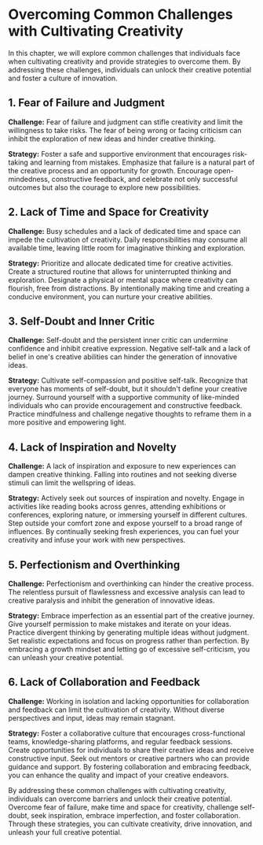 Overcoming Common Challenges with Cultivating Creativity
====================================================================

In this chapter, we will explore common challenges that individuals face when cultivating creativity and provide strategies to overcome them. By addressing these challenges, individuals can unlock their creative potential and foster a culture of innovation.

1\. Fear of Failure and Judgment
-------------------------------

**Challenge:** Fear of failure and judgment can stifle creativity and limit the willingness to take risks. The fear of being wrong or facing criticism can inhibit the exploration of new ideas and hinder creative thinking.

**Strategy:** Foster a safe and supportive environment that encourages risk-taking and learning from mistakes. Emphasize that failure is a natural part of the creative process and an opportunity for growth. Encourage open-mindedness, constructive feedback, and celebrate not only successful outcomes but also the courage to explore new possibilities.

2\. Lack of Time and Space for Creativity
----------------------------------------

**Challenge:** Busy schedules and a lack of dedicated time and space can impede the cultivation of creativity. Daily responsibilities may consume all available time, leaving little room for imaginative thinking and exploration.

**Strategy:** Prioritize and allocate dedicated time for creative activities. Create a structured routine that allows for uninterrupted thinking and exploration. Designate a physical or mental space where creativity can flourish, free from distractions. By intentionally making time and creating a conducive environment, you can nurture your creative abilities.

3\. Self-Doubt and Inner Critic
------------------------------

**Challenge:** Self-doubt and the persistent inner critic can undermine confidence and inhibit creative expression. Negative self-talk and a lack of belief in one's creative abilities can hinder the generation of innovative ideas.

**Strategy:** Cultivate self-compassion and positive self-talk. Recognize that everyone has moments of self-doubt, but it shouldn't define your creative journey. Surround yourself with a supportive community of like-minded individuals who can provide encouragement and constructive feedback. Practice mindfulness and challenge negative thoughts to reframe them in a more positive and empowering light.

4\. Lack of Inspiration and Novelty
----------------------------------

**Challenge:** A lack of inspiration and exposure to new experiences can dampen creative thinking. Falling into routines and not seeking diverse stimuli can limit the wellspring of ideas.

**Strategy:** Actively seek out sources of inspiration and novelty. Engage in activities like reading books across genres, attending exhibitions or conferences, exploring nature, or immersing yourself in different cultures. Step outside your comfort zone and expose yourself to a broad range of influences. By continually seeking fresh experiences, you can fuel your creativity and infuse your work with new perspectives.

5\. Perfectionism and Overthinking
---------------------------------

**Challenge:** Perfectionism and overthinking can hinder the creative process. The relentless pursuit of flawlessness and excessive analysis can lead to creative paralysis and inhibit the generation of innovative ideas.

**Strategy:** Embrace imperfection as an essential part of the creative journey. Give yourself permission to make mistakes and iterate on your ideas. Practice divergent thinking by generating multiple ideas without judgment. Set realistic expectations and focus on progress rather than perfection. By embracing a growth mindset and letting go of excessive self-criticism, you can unleash your creative potential.

6\. Lack of Collaboration and Feedback
-------------------------------------

**Challenge:** Working in isolation and lacking opportunities for collaboration and feedback can limit the cultivation of creativity. Without diverse perspectives and input, ideas may remain stagnant.

**Strategy:** Foster a collaborative culture that encourages cross-functional teams, knowledge-sharing platforms, and regular feedback sessions. Create opportunities for individuals to share their creative ideas and receive constructive input. Seek out mentors or creative partners who can provide guidance and support. By fostering collaboration and embracing feedback, you can enhance the quality and impact of your creative endeavors.

By addressing these common challenges with cultivating creativity, individuals can overcome barriers and unlock their creative potential. Overcome fear of failure, make time and space for creativity, challenge self-doubt, seek inspiration, embrace imperfection, and foster collaboration. Through these strategies, you can cultivate creativity, drive innovation, and unleash your full creative potential.
